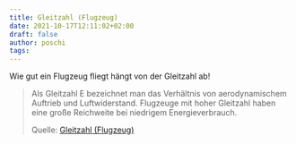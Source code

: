 ```yaml
---
title: Gleitzahl (Flugzeug)
date: 2021-10-17T12:11:02+02:00
draft: false
author: poschi
tags: 
---
```


Wie gut ein Flugzeug fliegt hängt von der Gleitzahl ab!

> Als Gleitzahl E bezeichnet man das Verhältnis von aerodynamischem Auftrieb und
> Luftwiderstand. Flugzeuge mit hoher Gleitzahl haben eine große Reichweite bei
> niedrigem Energieverbrauch.
>
> Quelle: [Gleitzahl (Flugzeug)](https://de.wikipedia.org/wiki/Gleitzahl_(Flugzeug))
